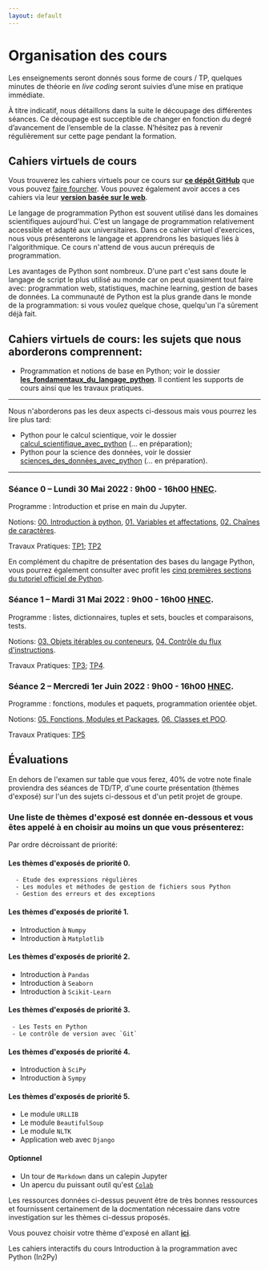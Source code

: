 ```yaml
---
layout: default
---
```


# Organisation des cours

Les enseignements seront donnés sous forme de cours / TP, quelques minutes de théorie en *live coding* seront suivies d’une mise en pratique immédiate.

À titre indicatif, nous détaillons dans la suite le découpage des différentes séances. Ce découpage est succeptible de changer en fonction du degré d’avancement de l’ensemble de la classe. N’hésitez pas à revenir régulièrement sur cette page pendant la formation.
 

## Cahiers virtuels de cours
 
 Vous trouverez les cahiers virtuels pour ce cours sur [**ce dépôt GitHub**](https://github.com/KeuCoding/Introduction-a-la-programmation-avec-Python-In2Py) que vous pouvez [faire fourcher](https://github.com/KeuCoding/Introduction-a-la-programmation-avec-Python-In2Py/fork).
Vous pouvez également avoir acces a ces cahiers via leur [**version basée sur le web**](https://github.com/gabayae/colab-notebooks-in2py).

Le langage de programmation Python est souvent utilisé dans les domaines scientifiques aujourd'hui. C’est un langage de programmation relativement accessible et adapté aux universitaires. Dans ce cahier virtuel d'exercices, nous vous présenterons le langage et apprendrons les basiques liés à l'algorithmique. Ce cours n'attend de vous aucun prérequis de programmation.

Les avantages de Python sont nombreux. D'une part c'est sans doute le langage de script le plus utilisé au monde car on peut quasiment tout faire avec: programmation web, statistiques, machine learning, gestion de bases de données. La communauté de Python est la plus grande dans le monde de la programmation: si vous voulez quelque chose, quelqu'un l'a sûrement déjà fait.




## Cahiers virtuels de cours: les sujets que nous aborderons comprennent:
 
  * Programmation et notions de base en Python; voir le dossier [**les_fondamentaux_du_langage_python**](https://github.com/KeuCoding/Introduction-a-la-programmation-avec-Python-In2Py/tree/main/les_fondamentaux_du_langage_python). Il contient les supports de cours ainsi que les travaux pratiques.

**** 
  Nous n'aborderons pas les deux aspects ci-dessous mais vous pourrez les lire plus tard:
  
  * Python pour le calcul scientique, voir le dossier [calcul_scientifique_avec_python](https://github.com/KeuCoding/Introduction-a-la-programmation-avec-Python-In2Py/tree/main/calcul_scientifique_avec_python) (... en préparation);
  * Python pour la science des données, voir le dossier [sciences_des_données_avec_python](https://github.com/KeuCoding/Introduction-a-la-programmation-avec-Python-In2Py/tree/main/sciences_des_données_avec_python) (... en préparation).

****
 
### Séance 0 – Lundi 30 Mai 2022 : 9h00 - 16h00 [HNEC](https://fr.wikipedia.org/wiki/Heure_normale_d%27Europe_centrale).

Programme : Introduction et prise en main du Jupyter. 

Notions: [00. Introduction à python](https://github.com/gabayae/colab-notebooks-in2py/blob/main/00_Introduction_%C3%A0_python.ipynb), [01. Variables et affectations](https://github.com/gabayae/colab-notebooks-in2py/blob/main/01_Variables_et_affectations.ipynb), [02. Chaînes de caractères](https://github.com/gabayae/colab-notebooks-in2py/blob/main/02_Cha%C3%AEnes_de_caract%C3%A8res.ipynb).

Travaux Pratiques: [TP1](https://github.com/gabayae/colab-notebooks-in2py/blob/main/In2Py_TP_01.ipynb); [TP2](https://github.com/gabayae/colab-notebooks-in2py/blob/main/In2Py_TP_02.ipynb)
 
 En complément du chapitre de présentation des bases du langage Python, vous pourrez également consulter avec profit les [cinq premières sections du tutoriel officiel de Python](https://docs.python.org/fr/3/tutorial/).




### Séance 1 – Mardi 31 Mai 2022 : 9h00 - 16h00 [HNEC](https://fr.wikipedia.org/wiki/Heure_normale_d%27Europe_centrale).

Programme :  listes, dictionnaires, tuples et sets, boucles et comparaisons, tests.

Notions: [03. Objets itérables ou conteneurs](https://github.com/gabayae/colab-notebooks-in2py/blob/main/03_Objets_it%C3%A9rables_ou_conteneurs.ipynb), [04. Contrôle du flux d'instructions](https://github.com/gabayae/colab-notebooks-in2py/blob/main/04_Contr%C3%B4le_du_flux_d_instructions.ipynb).

Travaux Pratiques: [TP3](https://github.com/gabayae/colab-notebooks-in2py/blob/main/In2Py_TP_03.ipynb); [TP4](https://github.com/gabayae/colab-notebooks-in2py/blob/main/In2Py_TP_04.ipynb).


### Séance 2 – Mercredi 1er Juin 2022 : 9h00 - 16h00 [HNEC](https://fr.wikipedia.org/wiki/Heure_normale_d%27Europe_centrale).

Programme :  fonctions, modules et paquets, programmation orientée objet.

Notions: [05. Fonctions, Modules et Packages](https://github.com/gabayae/colab-notebooks-in2py/blob/main/05_Fonctions_Modules_et_Packages.ipynb), [06. Classes et POO](https://github.com/gabayae/colab-notebooks-in2py/blob/main/06_Classes_et_POO.ipynb).

Travaux Pratiques: [TP5](https://github.com/gabayae/colab-notebooks-in2py/blob/main/In2Py_TP_05.ipynb)


## Évaluations
 
En dehors de l'examen sur table que vous ferez, 40% de votre note finale proviendra des séances de TD/TP, d'une courte présentation (thèmes d'exposé) sur l'un des sujets ci-dessous et d'un petit projet de groupe. 
 


### Une liste de thèmes d'exposé est donnée en-dessous et vous êtes appelé à en choisir au moins un que vous présenterez: 

Par ordre décroissant de priorité:

#### Les thèmes d'exposés de priorité 0.
 ```
   - Etude des expressions régulières 
   - Les modules et méthodes de gestion de fichiers sous Python 
   - Gestion des erreurs et des exceptions
 ```


#### Les thèmes d'exposés de priorité 1.

   - Introduction à `Numpy` 
   - Introduction à `Matplotlib` 
 
#### Les thèmes d'exposés de priorité 2.
 
  - Introduction à `Pandas`
  - Introduction à `Seaborn` 
  - Introduction à `Scikit-Learn` 


#### Les thèmes d'exposés de priorité 3.
 ```
  - Les Tests en Python 
  - Le contrôle de version avec `Git`
 ```

#### Les thèmes d'exposés de priorité 4.
 
  - Introduction à `SciPy`
  - Introduction à `Sympy`



#### Les thèmes d'exposés de priorité 5.
 
  - Le module `URLLIB` 
  - Le module `BeautifulSoup`
  - Le module `NLTK` 
  - Application web avec `Django`


#### Optionnel
 
  - Un tour de `Markdown` dans un calepin Jupyter
  - Un apercu du puissant outil qu'est [`Colab`](https://colab.research.google.com/notebooks/welcome.ipynb?hl=fr)

 
Les ressources données ci-dessus peuvent être de très bonnes ressources et fournissent certainement de la docmentation nécessaire dans votre investigation sur les thèmes ci-dessus proposés. 
 
 Vous pouvez choisir votre thème d'exposé en allant [**ici**](https://docs.google.com/spreadsheets/d/1GS8a5dYb9OEJZBK1pQKEisIN2PkdXZYxkucMa15NNnA/edit#gid=0).
 
 



Les cahiers interactifs du cours Introduction à la programmation avec Python (In2Py)
